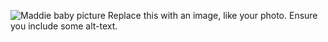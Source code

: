 ![Maddie baby picture](https://user-images.githubusercontent.com/89428650/130542559-f9e19d28-b094-48df-80aa-d809dd149e74.jpg)
Replace this with an image, like your photo. Ensure you include some alt-text.
